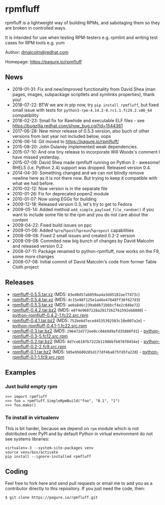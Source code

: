 # rpmfluff #

rpmfluff is a lightweight way of building RPMs, and sabotaging them so they are broken in controlled ways.

It is intended for use when testing RPM-testers e.g. rpmlint and writing test cases for RPM tools e.g. yum

Author: dmalcolm@redhat.com

Homepage: https://pagure.io/rpmfluff

## News ##

 * 2019-01-31: Fix and new/improved functionality from David Shea (man pages, images, subpackage scriptlets and symlinks properties), thank you!
 * 2018-07-22: BTW we are in pip now, try `pip install rpmfluff`, but fixed small issue with tests for `python3-rpm-4.14.2-0.rc1.1.fc29.2.x86_64` compatibility
 * 2018-02-23: Small fix for Rawhide and executable ELF files - see https://bugzilla.redhat.com/show_bug.cgi?id=1544361
 * 2017-06-28: New minor release of 0.5.3 version, also buch of other versions from last year not included below, oops
 * 2016-06-14: Git moved to https://pagure.io/rpmfluff/
 * 2015-08-20: John Dulaney implemented weak dependencies.
 * 2015-07-10: And one tiny release to incorporate Will Woods's comment I have missed yesterday.
 * 2015-07-09: David Shea made rpmfluff running on Python 3 - awesome! RHEL5 (i.e. Python 2.4) support was dropped. Released version 0.4.
 * 2014-04-30: Something changed and we can not blindly remove newline here as it is not there now. But trying to keep it compatible with what we had before.
 * 2010-02-12: Now version is in the separate file
 * 2010-01-26: Fix for deprecated popen2 module
 * 2010-01-07: Now using EGGs for building
 * 2009-12-18: Released version 0.3, let's try to get to Fedora
 * 2009-05-14: Added method `add_simple_payload_file_random()` if you want to include some file to the rpm and you do not care about the content
 * 2009-04-22: Fixed build issues on ppc
 * 2009-01-06: Added `%pre`/`%post`/`%preun`/`%prepost` capabilities
 * 2008-09-08: Fixed 2 small issues and created 0.2-2 version
 * 2008-09-08: Commited new big bunch of changes by David Malcolm and released version 0.2
 * 2008-07-11: Package renamed to python-rpmfluff, now works on the F9, some more changes
 * 2008-07-08: Initial commit of David Malcolm's code from former Table Cloth project

## Releases ##

 * [rpmfluff-0.5.5.tar.xz](https://releases.pagure.org/rpmfluff/rpmfluff-0.5.5.tar.xz) (MD5: `03ed0d57ab059aa4a3dd5182ae77473c`)
 * [rpmfluff-0.5.4.tar.xz](https://releases.pagure.org/rpmfluff/rpmfluff-0.5.4.tar.xz) (MD5: `dc15e98f125e1a46e47648ff38f627d3`)
 * [rpmfluff-0.5.3.tar.xz](https://releases.pagure.org/rpmfluff/rpmfluff-0.5.3.tar.xz) (MD5: `ae0a846c239a60b71bbbcf4e2c84be72`)
 * [rpmfluff-0.4.2.tar.bz2](https://fedorahosted.org/releases/r/p/rpmfluff/rpmfluff-0.4.2.tar.bz2) (MD5: `e8f4e9607128a2817262761592eb8080`) - [python-rpmfluff-0.4.2-1.fc22.src.rpm](https://fedorahosted.org/releases/r/p/rpmfluff/python-rpmfluff-0.4.2-1.fc22.src.rpm)
 * [rpmfluff-0.4.1.tar.bz2](https://fedorahosted.org/releases/r/p/rpmfluff/rpmfluff-0.4.1.tar.bz2) (MD5: `752be6d7ece44535392583c18e007a2e`) - [python-rpmfluff-0.4.1-1.fc22.src.rpm](https://fedorahosted.org/releases/r/p/rpmfluff/python-rpmfluff-0.4.1-1.fc22.src.rpm)
 * [rpmfluff-0.3.tar.bz2](https://fedorahosted.org/releases/r/p/rpmfluff/rpmfluff-0.3.tar.bz2) (MD5: `296472d772ee0cc04e9d9afd35880fd1`) - [python-rpmfluff-0.3-5.fc12.src.rpm](https://fedorahosted.org/releases/r/p/rpmfluff/python-rpmfluff-0.3-5.fc12.src.rpm)
 * [rpmfluff-0.2.tar.bz2](https://fedorahosted.org/releases/r/p/rpmfluff/rpmfluff-0.2.tar.bz2) (MD5: `0d7ce618fb7222b11986bfb078f0454e`) - [python-rpmfluff-0.2-2.fc9.src.rpm](https://fedorahosted.org/releases/r/p/rpmfluff/python-rpmfluff-0.2-2.fc9.src.rpm)
 * [rpmfluff-0.1.tar.bz2](https://fedorahosted.org/releases/r/p/rpmfluff/rpmfluff-0.1.tar.bz2) (MD5: `505e95609285d177df4ba875fd5fa228`) - [python-rpmfluff-0.1-1.fc9.src.rpm](https://fedorahosted.org/releases/r/p/rpmfluff/python-rpmfluff-0.1-1.fc9.src.rpm)

## Examples ##

### Just build empty rpm ###

    >>> import rpmfluff
    >>> foo = rpmfluff.SimpleRpmBuild("foo", "0.1", "1")
    >>> foo.make()

### To install in virtualenv ###

This is bit harder, because we depend on `rpm` module which is not distributed over PyPI and by default Python in virtual environment do not see systems libraries:

    virtualenv-3 --system-site-packages venv
    source venv/bin/activate
    pip install --ignore-installed rpmfluff

## Coding ##

Feel free to fork here and send pull requests or email me to add you as a contributor directly to this repository. If you just need the code, then:

    $ git clone https://pagure.io/rpmfluff.git
